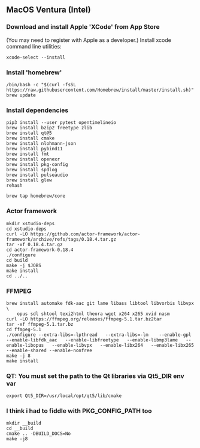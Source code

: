 ## MacOS Ventura (Intel)



### Download and install Apple 'XCode' from App Store

(You may need to register with Apple as a developer.)
Install xcode command line utilities:

    xcode-select --install 

### Install 'homebrew'

    /bin/bash -c "$(curl -fsSL https://raw.githubusercontent.com/Homebrew/install/master/install.sh)"
    brew update

### Install dependencies

    pip3 install --user pytest opentimelineio
    brew install bzip2 freetype zlib 
    brew install qt@5
    brew install cmake 
    brew install nlohmann-json
    brew install pybind11
    brew install fmt
    brew install openexr
    brew install pkg-config
    brew install spdlog
    brew install pulseaudio
    brew install glew
    rehash

    brew tap homebrew/core
   

### Actor framework

    mkdir xstudio-deps
    cd xstudio-deps
    curl -LO https://github.com/actor-framework/actor-framework/archive/refs/tags/0.18.4.tar.gz
    tar -xf 0.18.4.tar.gz
    cd actor-framework-0.18.4
    ./configure
    cd build
    make -j $JOBS
    make install
    cd ../..

### FFMPEG

    brew install automake fdk-aac git lame libass libtool libvorbis libvpx \
        opus sdl shtool texi2html theora wget x264 x265 xvid nasm
    curl -LO https://ffmpeg.org/releases/ffmpeg-5.1.tar.bz2tar
    tar -xf ffmpeg-5.1.tar.bz
    cd ffmpeg-5.1
    ./configure --extra-libs=-lpthread   --extra-libs=-lm    --enable-gpl   --enable-libfdk_aac   --enable-libfreetype   --enable-libmp3lame   --enable-libopus   --enable-libvpx   --enable-libx264   --enable-libx265 --enable-shared --enable-nonfree
    make -j 8
    make install

### QT: You must set the path to the Qt libraries via Qt5_DIR env var

    export Qt5_DIR=/usr/local/opt/qt5/lib/cmake

### I think i had to fiddle with PKG_CONFIG_PATH too

    mkdir __build
    cd __build
    cmake .. -DBUILD_DOCS=No
    make -j8